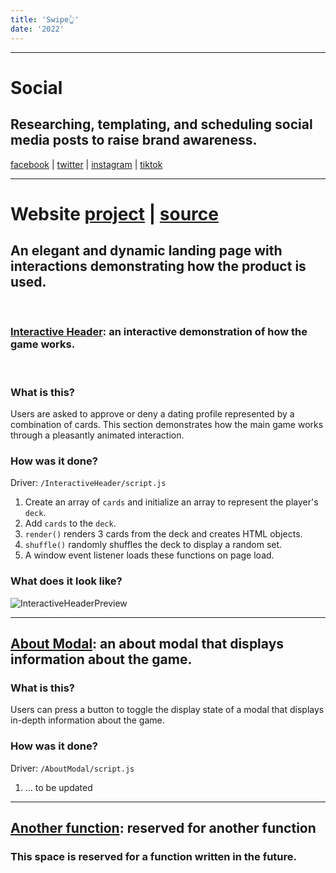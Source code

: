 ```yaml
---
title: 'Swipe👆'
date: '2022'
---
```


***

# Social

## Researching, templating, and scheduling social media posts to raise brand awareness.

[facebook](https://www.facebook.com/swipecardgame) | [twitter](https://twitter.com/swipecardgame) | [instagram](https://www.instagram.com/swipecardgame/) | [tiktok](https://www.tiktok.com/@swipecardgame)

***

# Website [project](https://swipecardgame.com) | [source](https://github.com/zayadur/com.swipecardgame)

## An elegant and dynamic landing page with interactions demonstrating how the product is used.

<br>

### [Interactive Header](https://github.com/zayadur/com.swipecardgame/tree/main/InteractiveHeader): an interactive demonstration of how the game works.

<br>

### What is this?
Users are asked to approve or deny a dating profile represented by a combination of cards. This section demonstrates how the main game works through a pleasantly animated interaction.

### How was it done?
Driver: `/InteractiveHeader/script.js`
1. Create an array of `cards` and initialize an array to represent the player's `deck`.
2. Add `cards` to the `deck`.
3. `render()` renders 3 cards from the deck and creates HTML objects.
4. `shuffle()` randomly shuffles the deck to display a random set.
5. A window event listener loads these functions on page load.

### What does it look like?
![InteractiveHeaderPreview](https://raw.githubusercontent.com/zayadur/com.swipecardgame/main/InteractiveHeaderPreview.gif 'Preview of the interactive header section')

***

## [About Modal](https://github.com/zayadur/com.swipecardgame/tree/main/AboutModal): an about modal that displays information about the game.
### What is this?
Users can press a button to toggle the display state of a modal that displays in-depth information about the game.

### How was it done?
Driver: `/AboutModal/script.js`
1. ... to be updated

***

## [Another function](#): reserved for another function
### This space is reserved for a function written in the future.